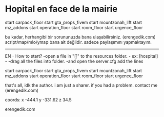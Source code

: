 # Hopital en face de la mairie


start carpack\_floor 
start gta\_props\_fivem 
start mountzonah\_lift
start mz\_addons 
start operation\_floor 
start room\_floor 
start urgence\_floor

bu kadar, herhangibi bir sorununuzda bana ulaşabilirsiniz.
(erengedik.com) script/map/mlo/ymap bana ait değildir. sadece
paylaşımını yapmaktayım.

* * * * *

EN - How to start? -open a file in "[]" to the resources folder. - ex:
[hospital] - -drag all the files into folder. -and open the server.cfg
add the lines

start carpack\_floor 
start gta\_props\_fivem 
start mountzonah\_lift
start mz\_addons 
start operation\_floor 
start room\_floor 
start urgence\_floor

that's all, idk the author. i am just a sharer. if you had a problem.
contact me (erengedik.com)

coords: x -444.1 y -331.62 z 34.5

erengedik.com

